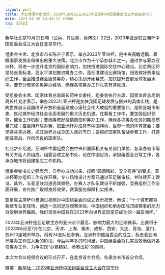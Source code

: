 ```yaml
---
layout: post
title: 学史明理学史增信：2020年10月22日2023年亚洲杯中国组委会成立大会在京举行
date: 2023-01-20 14:49:12 +0800
tag: [历史]
---
```


新华社北京10月22日电（公兵、肖世尧、吴博文）22日，2023年亚足联亚洲杯中国组委会成立大会在北京举行。

组委会主席、北京市市长陈吉宁表示，举办2023年亚洲杯，是中央高瞻远瞩、着眼国家发展全局做出的重大决策。北京市作为十个承办城市之一，通过参与筹办亚洲杯，将进一步提升北京的国际影响力，加快推进国际交往中心建设。北京赛区将坚持首善标准，高水平谋划推进筹办工作，高标准建设比赛场馆，细致做好赛事组织工作，全面推进赛会服务筹办，精心策划开闭幕式，加快提升首都足球发展水平。要充分借鉴冬奥筹办经验，确保各项筹办工作扎实有序推进。

受组委会主席、国家体育总局局长苟仲文委托，组委会执行主席、国家体育总局副局长杜兆才表示，举办2023年亚洲杯是加快我国足球发展与振兴的具体实践，是向世界展示我国改革开放和全面建成小康社会伟大成就的重要窗口，是彰显城市形象、推动城市经济社会全面发展的重大历史机遇。在筹备工作中，要加强组织领导，健全工作机制；要统筹做好疫情防控和筹办工作，确保各项筹办任务如期高质量完成；要坚持开放办赛，把亚洲杯办成具有中国特色、世界一流的体育盛会；要坚持共享办赛，把亚洲杯办成全国人民的节日；要抓好国家队备战参赛工作，打造能征善战、作风优良的国家队。

杜兆才介绍说，亚洲杯中国组委会由中央和国家机关有关部门单位、各承办省市等有关方面人员组成。组委会成立秘书处，设在中国足协，承担组委会日常工作，各承办城市将组建相应工作机构。

组委会秘书长史强表示，自申办成功以来，按照“圆满精彩、安全有序”的要求，亚洲杯筹办组织工作有序开展，专业场馆设计方案已通过亚足联审核，并陆续开工建设。此外，与亚足联沟通高效顺畅，办赛人才队伍建设不断加强，竞赛组织工作全面开展，宣传推广取得良好效果，赛事服务保障扎实推进。

亚足联主席萨尔曼通过视频对中国组委会的成立表示祝贺，他说：“十个城市都将新建专业足球场，创造一流的足球观赛体验，中国组织和承办国际顶级赛事的能力将受到世界瞩目。我们坚信中国将在2023年向世界呈现空前成功的一届亚洲杯。”

2023年亚洲杯是亚足联主办的亚洲水平最高、影响力最大的足球赛事。比赛将于2023年6月至7月在北京、天津、上海、重庆、成都、西安、大连、青岛、厦门、苏州10座城市举办，将有24支队伍参赛。亚洲杯中国组委会的成立，标志着亚洲杯筹办工作进入新的阶段。今后两年多的时间里，中国组委会将扎实高效地做好各项筹办工作，力争实现“办赛精彩、参赛出彩”的目标。

本次大会以视频会议的形式召开，在北京设主会场，各承办省市设分会场。

链接：[新华社：2023年亚洲杯中国组委会成立大会在京举行](https://baijiahao.baidu.com/s?id=1681219198667469052)
